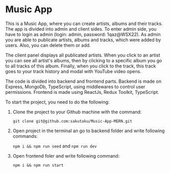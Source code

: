 # Music App
This is a Music App, where you can create artists, albums and their tracks. The app is divided into admin and client sides. To enter admin side, you have to login as admin (login: admin, password: 1qaz@WSX22). 
As admin you are able to publicate artists, albums and tracks, which were added by users. Also, you can delete them or add.

The client panel displays all publicated artists. When you click to an artist you can see all artist's albums, then by clicking to a specific album you go to all tracks of this album. Finally, when you click to the track, this track goes to your track history and modal with YouTube video opens.

The code is divided into backend and frontend parts. Backend is made on Express, MongoDb, TypeScript, using middlewares to control user permissions. Frontend is made using ReactJs, Redux Toolkit, TypeScript.

To start the project, you need to do the following:

1) Clone the project to your Github machine with the command:
   
   `git clone git@github.com:sakutaku/Music-App-MERN.git`
   
2) Open project in the terminal an go to backend folder and write following commands:
   
   `npm i && npm run seed`
   and
   `npm run dev`
   
3) Open frontend foler and write following command:

   `npm i && npm run start`
